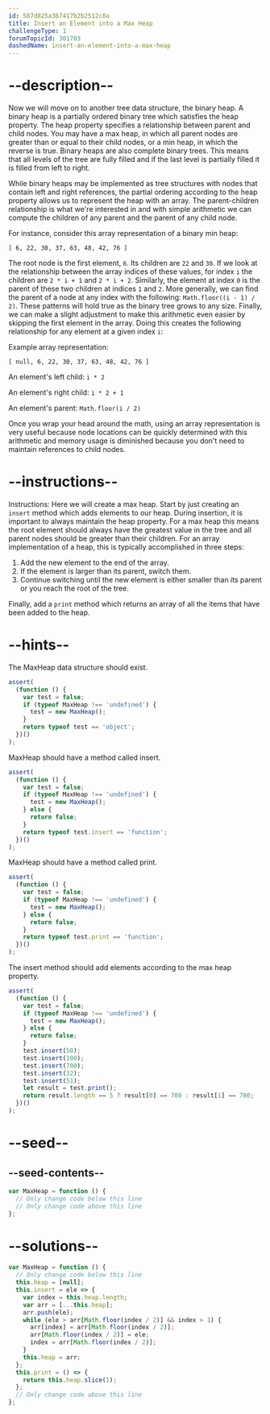 ```yaml
---
id: 587d825a367417b2b2512c8a
title: Insert an Element into a Max Heap
challengeType: 1
forumTopicId: 301703
dashedName: insert-an-element-into-a-max-heap
---
```


# --description--

Now we will move on to another tree data structure, the binary heap. A binary heap is a partially ordered binary tree which satisfies the heap property. The heap property specifies a relationship between parent and child nodes. You may have a max heap, in which all parent nodes are greater than or equal to their child nodes, or a min heap, in which the reverse is true. Binary heaps are also complete binary trees. This means that all levels of the tree are fully filled and if the last level is partially filled it is filled from left to right.

While binary heaps may be implemented as tree structures with nodes that contain left and right references, the partial ordering according to the heap property allows us to represent the heap with an array. The parent-children relationship is what we're interested in and with simple arithmetic we can compute the children of any parent and the parent of any child node.

For instance, consider this array representation of a binary min heap:

`[ 6, 22, 30, 37, 63, 48, 42, 76 ]`

The root node is the first element, `6`. Its children are `22` and `30`. If we look at the relationship between the array indices of these values, for index `i` the children are `2 * i + 1` and `2 * i + 2`. Similarly, the element at index `0` is the parent of these two children at indices `1` and `2`. More generally, we can find the parent of a node at any index with the following: `Math.floor((i - 1) / 2)`. These patterns will hold true as the binary tree grows to any size. Finally, we can make a slight adjustment to make this arithmetic even easier by skipping the first element in the array. Doing this creates the following relationship for any element at a given index `i`:

Example array representation:

`[ null, 6, 22, 30, 37, 63, 48, 42, 76 ]`

An element's left child: `i * 2`

An element's right child: `i * 2 + 1`

An element's parent: `Math.floor(i / 2)`

Once you wrap your head around the math, using an array representation is very useful because node locations can be quickly determined with this arithmetic and memory usage is diminished because you don't need to maintain references to child nodes.

# --instructions--

Instructions: Here we will create a max heap. Start by just creating an `insert` method which adds elements to our heap. During insertion, it is important to always maintain the heap property. For a max heap this means the root element should always have the greatest value in the tree and all parent nodes should be greater than their children. For an array implementation of a heap, this is typically accomplished in three steps:

<ol>
  <li>Add the new element to the end of the array.</li>
  <li>If the element is larger than its parent, switch them.</li>
  <li>Continue switching until the new element is either smaller than its parent or you reach the root of the tree.</li>
</ol>

Finally, add a `print` method which returns an array of all the items that have been added to the heap.

# --hints--

The MaxHeap data structure should exist.

```js
assert(
  (function () {
    var test = false;
    if (typeof MaxHeap !== 'undefined') {
      test = new MaxHeap();
    }
    return typeof test == 'object';
  })()
);
```

MaxHeap should have a method called insert.

```js
assert(
  (function () {
    var test = false;
    if (typeof MaxHeap !== 'undefined') {
      test = new MaxHeap();
    } else {
      return false;
    }
    return typeof test.insert == 'function';
  })()
);
```

MaxHeap should have a method called print.

```js
assert(
  (function () {
    var test = false;
    if (typeof MaxHeap !== 'undefined') {
      test = new MaxHeap();
    } else {
      return false;
    }
    return typeof test.print == 'function';
  })()
);
```

The insert method should add elements according to the max heap property.

```js
assert(
  (function () {
    var test = false;
    if (typeof MaxHeap !== 'undefined') {
      test = new MaxHeap();
    } else {
      return false;
    }
    test.insert(50);
    test.insert(100);
    test.insert(700);
    test.insert(32);
    test.insert(51);
    let result = test.print();
    return result.length == 5 ? result[0] == 700 : result[1] == 700;
  })()
);
```

# --seed--

## --seed-contents--

```js
var MaxHeap = function () {
  // Only change code below this line
  // Only change code above this line
};
```

# --solutions--

```js
var MaxHeap = function () {
  // Only change code below this line
  this.heap = [null];
  this.insert = ele => {
    var index = this.heap.length;
    var arr = [...this.heap];
    arr.push(ele);
    while (ele > arr[Math.floor(index / 2)] && index > 1) {
      arr[index] = arr[Math.floor(index / 2)];
      arr[Math.floor(index / 2)] = ele;
      index = arr[Math.floor(index / 2)];
    }
    this.heap = arr;
  };
  this.print = () => {
    return this.heap.slice(1);
  };
  // Only change code above this line
};
```

